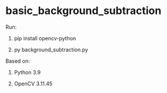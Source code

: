# basic_background_subtraction

Run:

1. pip install opencv-python
 
2. py background_subtraction.py

Based on:

1. Python 3.9

2. OpenCV 3.11.45
